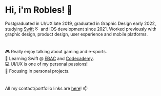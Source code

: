 # Hi, i'm Robles! 👋

Postgraduated in UI/UX late 2019, graduated in Graphic Design early 2022, studying [Swift](https://www.swift.org/about/) <img alt="Swift icon" src="https://cdn-icons-png.flaticon.com/512/732/732250.png" width="15" height="15"/> and iOS development since 2021. Worked previously with graphic design, product design, user experience and mobile platforms.
#
🎮 Really enjoy talking about gaming and e-sports. <br>
🍎 Learning Swift @ [EBAC](https://ebac.art.br/courses/desenvolvimento-ios-com-swift/) and [Codecademy](https://www.codecademy.com/learn/learn-swift). <br>
💻 UI/UX is one of my personal passions! <br>
🔎 Focusing in personal projects.
#
All my contact/portfolio links are <a href="https://linktr.ee/robles">here</a>! 📫
